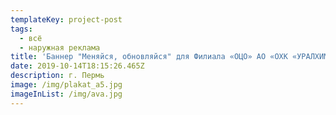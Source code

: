 ```yaml
---
templateKey: project-post
tags:
  - всё
  - наружная реклама
title: 'Баннер "Меняйся, обновляйся" для Филиала «ОЦО» АО «ОХК «УРАЛХИМ» (в г. Перми)'
date: 2019-10-14T18:15:26.465Z
description: г. Пермь
image: /img/plakat_a5.jpg
imageInList: /img/ava.jpg
---
```


